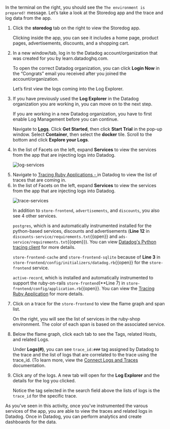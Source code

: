 In the terminal on the right, you should see the `The environment is prepared!` message. Let’s take a look at the Storedog app and the trace and log data from the app.

1. Click the **storedog** tab on the right to view the Storedog app. <p> Clicking inside the app, you can see it includes a home page, product pages, advertisements, discounts, and a shopping cart.
2. In a new window/tab, log in to the Datadog account/organization that was created for you by learn.datadoghq.com. <p> To open the correct Datadog organization, you can click **Login Now** in the “Congrats” email you received after you joined the account/organization. <p> Let’s first view the logs coming into the Log Explorer.
3. If you have previously used the **Log Explorer** in the Datadog organization you are working in, you can move on to the next step. <p>If you are working in a new Datadog organization, you have to first enable Log Management before you can continue. <p> Navigate to <a href="https://app.datadoghq.com/logs" target="_datadog">**Logs**</a>. Click **Get Started**, then click **Start Trial** in the pop-up window. Select **Container**, then select the **docker** tile. Scroll to the bottom and click **Explore your Logs**.
4. In the list of Facets on the left, expand **Services** to view the services from the app that are injecting logs into Datadog. <p>![log-services](instrumentapp/assets/log-services.png)
5. Navigate to <a href="https://app.datadoghq.com/apm/traces" target="_datadog">Tracing Ruby Applications - </a> in Datadog to view the list of traces that are coming in. 
6. In the list of Facets on the left, expand **Services** to view the services from the app that are injecting logs into Datadog. <p>![trace-services](instrumentapp/assets/trace-services.png) <p> In addition to `store-frontend`, `advertisements`, and `discounts`, you also see 4 other services. <p>`postgres`, which is and automatically instrumented installed for the python-based services, discounts and advertisements (**Line 12** in `discounts-service/requirements.txt`{{open}} and `ads-service/requirements.txt`{{open}}). You can view <a href="http://pypi.datadoghq.com/trace/docs/db_integrations.html#module-ddtrace.contrib.psycopg" target="_blank"> Datadog's Python tracing client</a> for more details. <p> `store-frontend-cache` and `store-frontend-sqlite` because of **Line 3** in `store-frontend/config/initializers/datadog.rb`{{open}} for the `store-frontend` service. <p>`active-record`, which is installed and automatically instrumented to support the ruby-on-rails `store-frontend`(**Line 7) in `store-frontend/config/application.rb`{{open}}. You can view the <a href="https://docs.datadoghq.com/tracing/setup/ruby/#active-record" target="_blank"> Tracing Ruby Application</a> for more details.
7. Click on a trace for the `store-frontend` to view the flame graph and span list. <p>On the right, you will see the list of services in the ruby-shop environment. The color of each span is based on the associated service.  
8. Below the flame graph, click each tab to see the Tags, related Hosts, and related Logs. <p> Under **Logs(#)**, you can see `trace_id:###` tag assigned by Datadog to the trace and the list of logs that are correlated to the trace using the trace_id. (To learn more, view the <a href="https://docs.datadoghq.com/tracing/connect_logs_and_traces/" target="_blank">Connect Logs and Traces</a> documentation. 
9. Click any of the logs. A new tab will open for the **Log Explorer** and the details for the log you clicked. <p>Notice the tag selected in the search field above the lists of logs is the `trace_id` for the specific trace.

As you've seen in this activity, once you've instrumented the varous services of the app, you are able to view the traces and related logs in Datadog. Once in Datadog, you can perform analytics and create dashboards for the data. 